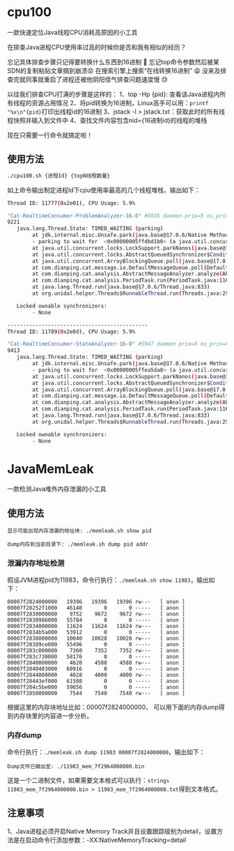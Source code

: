 # cpu100
一款快速定位Java线程CPU消耗高原因的小工具

在排查Java进程CPU使用率过高的时候你是否和我有相似的经历？

忘记具体排查步骤只记得要转换什么东西到16进制 🤔
忘记top命令参数然后被某SDN的复制粘贴文章搞到崩溃😡
在搜索引擎上搜索“在线转换16进制” 😩
没来及排查完就同事就重启了进程还被他阴阳怪气排查问题速度慢 😓

以往我们排查CPU打满的步骤是这样的：
1、top -Hp {pid}: 查看该Java进程内所有线程的资源占用情况
2、将pid转换为16进制，Linux高手可以用：`printf "%x\n"{pid}`打印出线程id的16进制 
3、jstack -l <pid> > jstack.txt：获取此时的所有线程快照并输入到文件中 
4、查找文件内容包含nid={16进制id}的线程的堆栈

现在只需要一行命令就搞定啦！

## 使用方法
```bash
./cpu100.sh {进程Id} {topN线程数量}
```
如上命令输出制定进程Id下cpu使用率最高的几个线程堆栈，输出如下：
```bash
Thread ID: 11777(0x2e01), CPU Usage: 5.9%

"Cat-RealtimeConsumer-ProblemAnalyzer-16-0" #5935 daemon prio=5 os_prio=0 cpu=33301.45ms elapsed=2423.07s tid=0x00007ff1bc75fbd0 nid=0x2e01 runnable  [0x00007ff0e5645000]
9221
   java.lang.Thread.State: TIMED_WAITING (parking)
        at jdk.internal.misc.Unsafe.park(java.base@17.0.6/Native Method)
        - parking to wait for  <0x00000005ffdbd1b0> (a java.util.concurrent.locks.AbstractQueuedSynchronizer$ConditionObject)
        at java.util.concurrent.locks.LockSupport.parkNanos(java.base@17.0.6/LockSupport.java:252)
        at java.util.concurrent.locks.AbstractQueuedSynchronizer$ConditionObject.awaitNanos(java.base@17.0.6/AbstractQueuedSynchronizer.java:1672)
        at java.util.concurrent.ArrayBlockingQueue.poll(java.base@17.0.6/ArrayBlockingQueue.java:435)
        at com.dianping.cat.message.io.DefaultMessageQueue.poll(DefaultMessageQueue.java:59)
        at com.dianping.cat.analysis.AbstractMessageAnalyzer.analyze(AbstractMessageAnalyzer.java:62)
        at com.dianping.cat.analysis.PeriodTask.run(PeriodTask.java:116)
        at java.lang.Thread.run(java.base@17.0.6/Thread.java:833)
        at org.unidal.helper.Threads$RunnableThread.run(Threads.java:294)

   Locked ownable synchronizers:
        - None

---------------------------------------------
Thread ID: 11789(0x2e0d), CPU Usage: 5.9%

"Cat-RealtimeConsumer-StateAnalyzer-16-0" #5947 daemon prio=5 os_prio=0 cpu=7448.45ms elapsed=2423.05s tid=0x00007ff1bc309800 nid=0x2e0d runnable  [0x00007ff16498d000]
9413
   java.lang.Thread.State: TIMED_WAITING (parking)
        at jdk.internal.misc.Unsafe.park(java.base@17.0.6/Native Method)
        - parking to wait for  <0x00000005ffea5da8> (a java.util.concurrent.locks.AbstractQueuedSynchronizer$ConditionObject)
        at java.util.concurrent.locks.LockSupport.parkNanos(java.base@17.0.6/LockSupport.java:252)
        at java.util.concurrent.locks.AbstractQueuedSynchronizer$ConditionObject.awaitNanos(java.base@17.0.6/AbstractQueuedSynchronizer.java:1672)
        at java.util.concurrent.ArrayBlockingQueue.poll(java.base@17.0.6/ArrayBlockingQueue.java:435)
        at com.dianping.cat.message.io.DefaultMessageQueue.poll(DefaultMessageQueue.java:59)
        at com.dianping.cat.analysis.AbstractMessageAnalyzer.analyze(AbstractMessageAnalyzer.java:62)
        at com.dianping.cat.analysis.PeriodTask.run(PeriodTask.java:116)
        at java.lang.Thread.run(java.base@17.0.6/Thread.java:833)
        at org.unidal.helper.Threads$RunnableThread.run(Threads.java:294)

   Locked ownable synchronizers:
        - None
```

# JavaMemLeak
一款检测Java堆外内存泄漏的小工具

## 使用方法
```shell
显示可能出现内存泄漏的地址块: ./memleak.sh show pid

dump内存到当前目录下: ./memleak.sh dump pid addr
```
### 泄漏内存地址检测
假设JVM进程pid为11983，命令行执行：`./memleak.sh show 11983`，输出如下：
```
00007f2824000000   19396   19396   19396 rw---   [ anon ]
00007f28252f1000   46140       0       0 -----   [ anon ]
00007f2830000000    9752    9672    9672 rw---   [ anon ]
00007f2830986000   55784       0       0 -----   [ anon ]
00007f2834000000   11624   11624   11624 rw---   [ anon ]
00007f2834b5a000   53912       0       0 -----   [ anon ]
00007f2838000000   10040   10028   10028 rw---   [ anon ]
00007f28389ce000   55496       0       0 -----   [ anon ]
00007f283c000000    7360    7352    7352 rw---   [ anon ]
00007f283c730000   58176       0       0 -----   [ anon ]
00007f2840000000    4620    4588    4588 rw---   [ anon ]
00007f2840483000   60916       0       0 -----   [ anon ]
00007f2844000000    4028    4000    4000 rw---   [ anon ]
00007f28443ef000   61508       0       0 -----   [ anon ]
00007f284c5be000   59656       0       0 -----   [ anon ]
00007f2850000000    7544    7540    7540 rw---   [ anon ]
```
根据这里的内存块地址比如：00007f2824000000， 可以用下面的内存dump得到内存块里的内容进一步分析。

### 内存dump
命令行执行：`./memleak.sh dump 11983 00007f2824000000`，输出如下：
```
Dump文件已输出至: ./11983_mem_7f2964000000.bin
```
这是一个二进制文件，如果需要文本格式可以执行：`strings 11983_mem_7f2964000000.bin > 11983_mem_7f2964000000.txt`得到文本格式。

## 注意事项
1、Java进程必须开启Native Memory Track并且设置跟踪级别为detail，设置方法是在启动命令行添加参数：-XX:NativeMemoryTracking=detail


